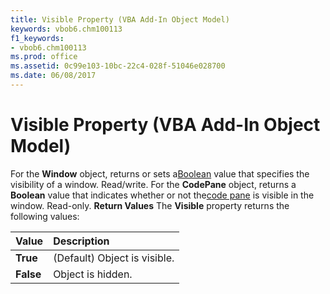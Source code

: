 ```yaml
---
title: Visible Property (VBA Add-In Object Model)
keywords: vbob6.chm100113
f1_keywords:
- vbob6.chm100113
ms.prod: office
ms.assetid: 0c99e103-10bc-22c4-028f-51046e028700
ms.date: 06/08/2017
---
```



# Visible Property (VBA Add-In Object Model)



For the  **Window** object, returns or sets a[Boolean](../../Glossary/vbe-glossary.md#boolean-data-type) value that specifies the visibility of a window. Read/write. For the **CodePane** object, returns a **Boolean** value that indicates whether or not the[code pane](../../Glossary/vbe-glossary.md#code-pane) is visible in the window. Read-only.
 **Return Values**
The  **Visible** property returns the following values:


|**Value**|**Description**|
|:-----|:-----|
|**True**|(Default) Object is visible.|
|**False**|Object is hidden.|

